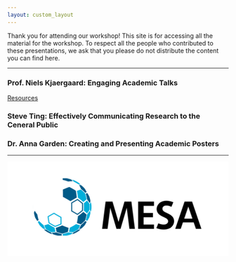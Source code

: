 ```yaml
---
layout: custom_layout
---
```


<!-- This site is under maintenance. -->

 Thank you for attending our workshop! This site is for accessing all the material for the workshop. To respect all the people who contributed to these presentations, we ask that you please do not distribute the content you can find here.

<!-- We would appreciate if you could fill in this [feedback form](...) to let us know how to improve the workshop if we hold it again in future. -->

----
### Prof. Niels Kjaergaard: Engaging Academic Talks

[Resources](files/niels_final.pdf)

### Steve Ting: Effectively Communicating Research to the Ceneral Public


### Dr. Anna Garden: Creating and Presenting Academic Posters
 


----

[![logo](MESAlogoHR.png)](https://www.macdiarmid.ac.nz/our-people/macdiarmid-emerging-scientists-association-mesa/)
